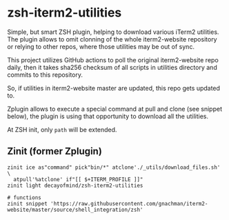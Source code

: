 # zsh-iterm2-utilities

Simple, but smart ZSH plugin, helping to download various iTerm2 utilities.
The plugin allows to omit clonning of the whole iterm2-website repository or
relying to other repos, where those utilities may be out of sync.

This project utilizes GitHub actions to poll the original iterm2-website repo daily,
then it takes sha256 checksum of all scripts in utilities directory and commits
to this repository.

So, if utilities in iterm2-website master are updated, this repo gets updated to.

Zplugin allows to execute a special command at pull and clone (see snippet below),
the plugin is using that opportunity to download all the utilities.

At ZSH init, only `path` will be extended.

## Zinit (former Zplugin)

```
zinit ice as"command" pick"bin/*" atclone'./_utils/download_files.sh' \
  atpull'%atclone' if"[[ $+ITERM_PROFILE ]]"
zinit light decayofmind/zsh-iterm2-utilities

# functions
zinit snippet 'https://raw.githubusercontent.com/gnachman/iterm2-website/master/source/shell_integration/zsh'
```
